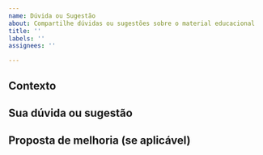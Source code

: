 ```yaml
---
name: Dúvida ou Sugestão
about: Compartilhe dúvidas ou sugestões sobre o material educacional
title: ''
labels: ''
assignees: ''

---
```


## Contexto
<!-- Em qual parte do projeto você está? (Ex: instalação do etcd, configuração do PKI) -->

## Sua dúvida ou sugestão
<!-- Descreva sua dúvida ou como podemos melhorar o material -->

## Proposta de melhoria (se aplicável)
<!-- Tem alguma sugestão específica de como podemos tornar o aprendizado mais claro? -->
